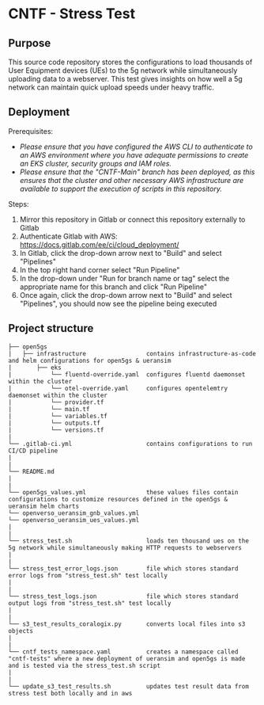 # CNTF - Stress Test

## Purpose
This source code repository stores the configurations to load thousands of User Equipment devices (UEs) to the 5g network while simultaneously uploading data to a webserver. This test gives insights on how well a 5g network can maintain quick upload speeds under heavy traffic.

## Deployment
Prerequisites:

* *Please ensure that you have configured the AWS CLI to authenticate to an AWS environment where you have adequate permissions to create an EKS cluster, security groups and IAM roles.*
* *Please ensure that the "CNTF-Main" branch has been deployed, as this ensures that the cluster and other necessary AWS infrastructure are available to support the execution of scripts in this repository.*  

Steps:
1. Mirror this repository in Gitlab or connect this repository externally to Gitlab 
2. Authenticate Gitlab with AWS: https://docs.gitlab.com/ee/ci/cloud_deployment/
3. In Gitlab, click the drop-down arrow next to "Build" and select "Pipelines"
4. In the top right hand corner select "Run Pipeline"
5. In the drop-down under "Run for branch name or tag" select the appropriate name for this branch and click "Run Pipeline"
6. Once again, click the drop-down arrow next to "Build" and select "Pipelines", you should now see the pipeline being executed


## Project structure
```
├── open5gs
|   ├── infrastructure                 contains infrastructure-as-code and helm configurations for open5gs & ueransim
|      	├── eks
|           └── fluentd-override.yaml  configures fluentd daemonset within the cluster
|           └── otel-override.yaml     configures opentelemtry daemonset within the cluster
|           └── provider.tf
|           └── main.tf                    
|           └── variables.tf                
|           └── outputs.tf 
|           └── versions.tf
|
└── .gitlab-ci.yml                     contains configurations to run CI/CD pipeline
|
|
└── README.md  
|
|
└── open5gs_values.yml                 these values files contain configurations to customize resources defined in the open5gs & ueransim helm charts
└── openverso_ueransim_gnb_values.yml                 
└── openverso_ueransim_ues_values.yml 
|
|
└── stress_test.sh                     loads ten thousand ues on the 5g network while simultaneously making HTTP requests to webservers
|  
|
└── stress_test_error_logs.json        file which stores standard error logs from "stress_test.sh" test locally 
|
|
└── stress_test_logs.json              file which stores standard output logs from "stress_test.sh" test locally
|
|
└── s3_test_results_coralogix.py       converts local files into s3 objects 
|
|
└── cntf_tests_namespace.yaml          creates a namespace called "cntf-tests" where a new deployment of ueransim and open5gs is made and is tested via the stress_test.sh script
|  
|
└── update_s3_test_results.sh          updates test result data from stress test both locally and in aws       

